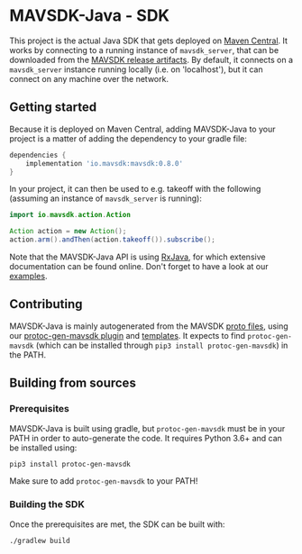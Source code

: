 # MAVSDK-Java - SDK

This project is the actual Java SDK that gets deployed on [Maven Central](https://search.maven.org/search?q=a:mavsdk). It works by connecting to a running instance of `mavsdk_server`, that can be downloaded from the [MAVSDK release artifacts](https://github.com/mavlink/MAVSDK/releases). By default, it connects on a `mavsdk_server` instance running locally (i.e. on 'localhost'), but it can connect on any machine over the network.

## Getting started

Because it is deployed on Maven Central, adding MAVSDK-Java to your project is a matter of adding the dependency to your gradle file:

```groovy
dependencies {
    implementation 'io.mavsdk:mavsdk:0.8.0'
}
```

In your project, it can then be used to e.g. takeoff with the following (assuming an instance of `mavsdk_server` is running):

```java
import io.mavsdk.action.Action

Action action = new Action();
action.arm().andThen(action.takeoff()).subscribe();
```

Note that the MAVSDK-Java API is using [RxJava](https://github.com/ReactiveX/RxJava), for which extensive documentation can be found online. Don't forget to have a look at our [examples](../examples).

## Contributing

MAVSDK-Java is mainly autogenerated from the MAVSDK [proto files](./proto), using our [protoc-gen-mavsdk plugin](./proto/pb_plugins) and [templates](./templates). It expects to find `protoc-gen-mavsdk` (which can be installed through `pip3 install protoc-gen-mavsdk`) in the PATH.

## Building from sources

### Prerequisites

MAVSDK-Java is built using gradle, but `protoc-gen-mavsdk` must be in your PATH in order to auto-generate the code. It requires Python 3.6+ and can be installed using:

```sh
pip3 install protoc-gen-mavsdk
```

Make sure to add `protoc-gen-mavsdk` to your PATH!

### Building the SDK

Once the prerequisites are met, the SDK can be built with:

```sh
./gradlew build
```

